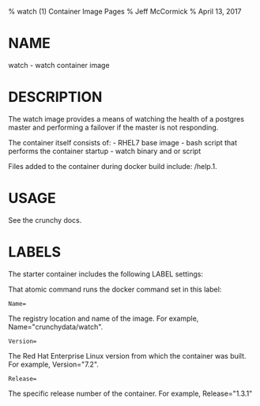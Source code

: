 % watch (1) Container Image Pages
% Jeff McCormick
% April 13, 2017

# NAME
watch \- watch container image

# DESCRIPTION
The watch image provides a means of watching the health of a postgres
master and performing a failover if the master is not responding.

The container itself consists of:
    - RHEL7 base image
    - bash script that performs the container startup
    - watch binary  and or script

Files added to the container during docker build include: /help.1.

# USAGE
See the crunchy docs.


# LABELS
The starter container includes the following LABEL settings:

That atomic command runs the docker command set in this label:

`Name=`

The registry location and name of the image. For example, Name="crunchydata/watch".

`Version=`

The Red Hat Enterprise Linux version from which the container was built. For example, Version="7.2".

`Release=`

The specific release number of the container. For example, Release="1.3.1"


